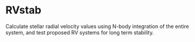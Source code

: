 # RVstab
Calculate stellar radial velocity values using N-body integration of the entire system, and test proposed RV systems for long term stability.
